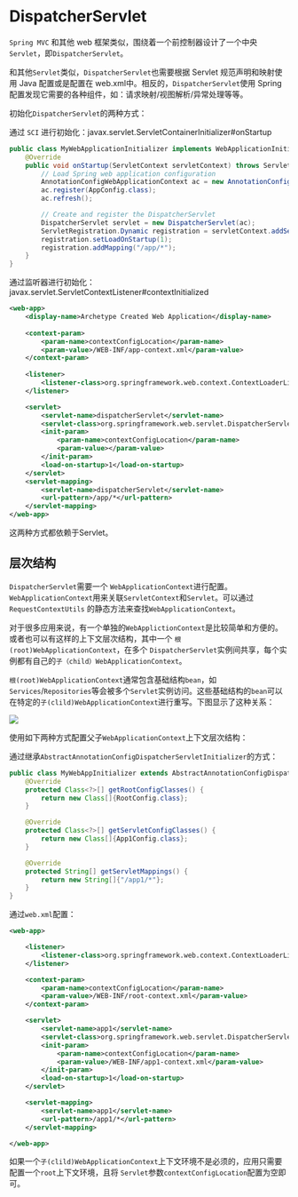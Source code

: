 # DispatcherServlet

`Spring MVC` 和其他 web 框架类似，围绕着一个前控制器设计了一个中央 `Servlet`，即`DispatcherServlet`。



和其他`Servlet`类似，`DispatcherServlet`也需要根据 Servlet 规范声明和映射使用 Java 配置或是配置在 web.xml中。相反的，`DispatcherServlet`使用 Spring 配置发现它需要的各种组件，如：请求映射/视图解析/异常处理等等。

初始化`DispatcherServlet`的两种方式：

通过 `SCI` 进行初始化：javax.servlet.ServletContainerInitializer#onStartup

```java
public class MyWebApplicationInitializer implements WebApplicationInitializer {
    @Override
    public void onStartup(ServletContext servletContext) throws ServletException {
        // Load Spring web application configuration
        AnnotationConfigWebApplicationContext ac = new AnnotationConfigWebApplicationContext();
        ac.register(AppConfig.class);
        ac.refresh();

        // Create and register the DispatcherServlet
        DispatcherServlet servlet = new DispatcherServlet(ac);
        ServletRegistration.Dynamic registration = servletContext.addServlet("app", servlet);
        registration.setLoadOnStartup(1);
        registration.addMapping("/app/*");
    }
}
```

通过监听器进行初始化：javax.servlet.ServletContextListener#contextInitialized

```xml
<web-app>
    <display-name>Archetype Created Web Application</display-name>
    
    <context-param>
        <param-name>contextConfigLocation</param-name>
        <param-value>/WEB-INF/app-context.xml</param-value>
    </context-param>
    
    <listener>
        <listener-class>org.springframework.web.context.ContextLoaderListener</listener-class>
    </listener>

    <servlet>
        <servlet-name>dispatcherServlet</servlet-name>
        <servlet-class>org.springframework.web.servlet.DispatcherServlet</servlet-class>
        <init-param>
            <param-name>contextConfigLocation</param-name>
            <param-value></param-value>
        </init-param>
        <load-on-startup>1</load-on-startup>
    </servlet>
    <servlet-mapping>
        <servlet-name>dispatcherServlet</servlet-name>
        <url-pattern>/app/*</url-pattern>
    </servlet-mapping>
</web-app>
```

这两种方式都依赖于Servlet。

## 层次结构

`DispatcherServlet`需要一个 `WebApplicationContext`进行配置。`WebApplicationContext`用来关联`ServletContext`和`Servlet`。可以通过`RequestContextUtils` 的静态方法来查找`WebApplicationContext`。



对于很多应用来说，有一个单独的`WebApplictionContext`是比较简单和方便的。或者也可以有这样的上下文层次结构，其中一个 `根(root)WebApplicationContext`，在多个 `DispatcherServlet`实例间共享，每个实例都有自己的`子（child）WebApplicationContext`。



`根(root)WebApplicationContext`通常包含基础结构`bean`，如`Services`/`Repositories`等会被多个`Servlet`实例访问。这些基础结构的`bean`可以在特定的`子(clild)WebApplicationContext`进行重写。下图显示了这种关系：

![](https://xiaozhang-image.oss-cn-shanghai.aliyuncs.com/github/java-summary/spring-web-mvc/mvc-context-hierarchy.png)



使用如下两种方式配置父子`WebApplicationContext`上下文层次结构：

通过继承`AbstractAnnotationConfigDispatcherServletInitializer`的方式：

```java
public class MyWebAppInitializer extends AbstractAnnotationConfigDispatcherServletInitializer {
    @Override
    protected Class<?>[] getRootConfigClasses() {
        return new Class[]{RootConfig.class};
    }

    @Override
    protected Class<?>[] getServletConfigClasses() {
        return new Class[]{App1Config.class};
    }

    @Override
    protected String[] getServletMappings() {
        return new String[]{"/app1/*"};
    }
}
```

通过`web.xml`配置：

```xml
<web-app>

    <listener>
        <listener-class>org.springframework.web.context.ContextLoaderListener</listener-class>
    </listener>

    <context-param>
        <param-name>contextConfigLocation</param-name>
        <param-value>/WEB-INF/root-context.xml</param-value>
    </context-param>

    <servlet>
        <servlet-name>app1</servlet-name>
        <servlet-class>org.springframework.web.servlet.DispatcherServlet</servlet-class>
        <init-param>
            <param-name>contextConfigLocation</param-name>
            <param-value>/WEB-INF/app1-context.xml</param-value>
        </init-param>
        <load-on-startup>1</load-on-startup>
    </servlet>

    <servlet-mapping>
        <servlet-name>app1</servlet-name>
        <url-pattern>/app1/*</url-pattern>
    </servlet-mapping>

</web-app>
```

如果一个`子(clild)WebApplicationContext`上下文环境不是必须的，应用只需要配置一个`root`上下文环境，且将 `Servlet`参数`contextConfigLocation`配置为空即可。